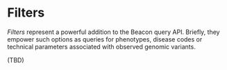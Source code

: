 # Filters

_Filters_ represent a powerful addition to the Beacon query API. Briefly, they empower
such options as queries for phenotypes, disease codes or technical parameters associated
with observed genomic variants.

(TBD)